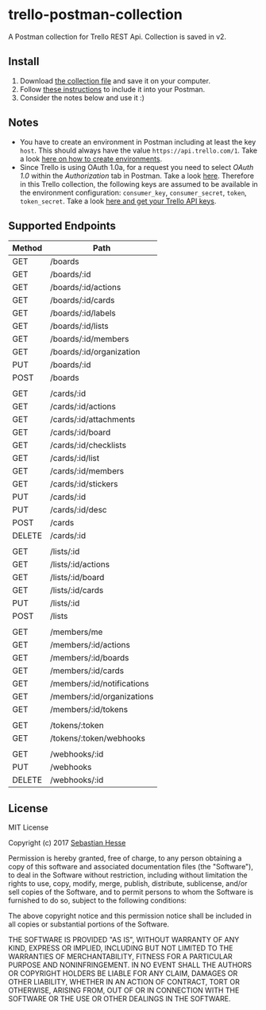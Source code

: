 # trello-postman-collection
A Postman collection for Trello REST Api. Collection is saved in v2.


## Install
1. Download [the collection file](Trello.postman_collection) and save it on your computer.
2. Follow [these instructions](https://www.getpostman.com/docs/postman/collections/data_formats) to include it into your Postman.
3. Consider the notes below and use it :)


## Notes
- You have to create an environment in Postman including at least the key `host`. This should always have the value `https://api.trello.com/1`. Take a look [here on how to create environments](https://www.getpostman.com/docs/postman/environments_and_globals/manage_environments).
- Since Trello is using OAuth 1.0a, for a request you need to select *OAuth 1.0* within the *Authorization* tab in Postman. Take a look [here](https://www.getpostman.com/docs/postman/sending_api_requests/authorization). Therefore in this Trello collection, the following keys are assumed to be available in the environment configuration: `consumer_key`, `consumer_secret`, `token`, `token_secret`. Take a look [here and get your Trello API keys](https://trello.com/app-key).


## Supported Endpoints

|Method|Path|
|------|-----|
|GET|/boards|
|GET|/boards/:id|
|GET|/boards/:id/actions|
|GET|/boards/:id/cards|
|GET|/boards/:id/labels|
|GET|/boards/:id/lists|
|GET|/boards/:id/members|
|GET|/boards/:id/organization|
|PUT|/boards/:id|
|POST|/boards|
| | |
|GET|/cards/:id|
|GET|/cards/:id/actions|
|GET|/cards/:id/attachments|
|GET|/cards/:id/board|
|GET|/cards/:id/checklists|
|GET|/cards/:id/list|
|GET|/cards/:id/members|
|GET|/cards/:id/stickers|
|PUT|/cards/:id|
|PUT|/cards/:id/desc|
|POST|/cards|
|DELETE|/cards/:id|
| | |
|GET|/lists/:id|
|GET|/lists/:id/actions|
|GET|/lists/:id/board|
|GET|/lists/:id/cards|
|PUT|/lists/:id|
|POST|/lists|
| | |
|GET|/members/me|
|GET|/members/:id/actions|
|GET|/members/:id/boards|
|GET|/members/:id/cards|
|GET|/members/:id/notifications|
|GET|/members/:id/organizations|
|GET|/members/:id/tokens|
| | |
|GET|/tokens/:token|
|GET|/tokens/:token/webhooks|
| | |
|GET|/webhooks/:id|
|PUT|/webhooks|
|DELETE|/webhooks/:id|


## License
MIT License

Copyright (c) 2017 [Sebastian Hesse](https://www.sebastianhesse.de)

Permission is hereby granted, free of charge, to any person obtaining a copy
of this software and associated documentation files (the "Software"), to deal
in the Software without restriction, including without limitation the rights
to use, copy, modify, merge, publish, distribute, sublicense, and/or sell
copies of the Software, and to permit persons to whom the Software is
furnished to do so, subject to the following conditions:

The above copyright notice and this permission notice shall be included in all
copies or substantial portions of the Software.

THE SOFTWARE IS PROVIDED "AS IS", WITHOUT WARRANTY OF ANY KIND, EXPRESS OR
IMPLIED, INCLUDING BUT NOT LIMITED TO THE WARRANTIES OF MERCHANTABILITY,
FITNESS FOR A PARTICULAR PURPOSE AND NONINFRINGEMENT. IN NO EVENT SHALL THE
AUTHORS OR COPYRIGHT HOLDERS BE LIABLE FOR ANY CLAIM, DAMAGES OR OTHER
LIABILITY, WHETHER IN AN ACTION OF CONTRACT, TORT OR OTHERWISE, ARISING FROM,
OUT OF OR IN CONNECTION WITH THE SOFTWARE OR THE USE OR OTHER DEALINGS IN THE
SOFTWARE.
